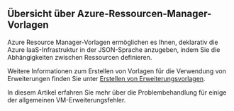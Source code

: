 

## Übersicht über Azure-Ressourcen-Manager-Vorlagen

Azure Resource Manager-Vorlagen ermöglichen es Ihnen, deklarativ die Azure IaaS-Infrastruktur in der JSON-Sprache anzugeben, indem Sie die Abhängigkeiten zwischen Ressourcen definieren.


Weitere Informationen zum Erstellen von Vorlagen für die Verwendung von Erweiterungen finden Sie unter [Erstellen von Erweiterungsvorlagen](../articles/virtual-machines/virtual-machines-windows-extensions-authoring-templates.md).

In diesem Artikel erfahren Sie mehr über die Problembehandlung für einige der allgemeinen VM-Erweiterungsfehler.

